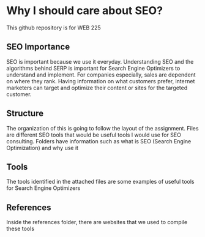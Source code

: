 # Why I should care about SEO?
This github repository is for WEB 225

## SEO Importance

SEO is important because we use it everyday. Understanding SEO and the algorithms behind SERP is important for Search Engine Optimizers to understand and implement. For companies especially, sales are dependent on where they rank. Having information on what customers prefer, internet marketers can target and optimize their content or sites for the targeted customer. 

## Structure

The organization of this is going to follow the layout of the assignment. Files are different SEO tools that would be useful tools I would use for SEO consulting. Folders have information such as what is SEO (Search Engine Optimization) and why use it

## Tools
The tools identified in the attached files are some examples of useful tools for Search Engine Optimizers

## References
Inside the references folder, there are websites that we used to compile these tools
